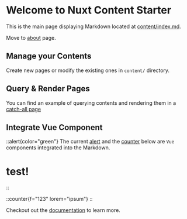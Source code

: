 # Welcome to Nuxt Content Starter

This is the main page displaying Markdown located at [content/index.md](https://github.com/larbish/starter/blob/content/content/index.md).

Move to [about](/about) page.

## Manage your Contents

Create new pages or modify the existing ones in `content/` directory.

## Query & Render Pages

You can find an example of querying contents and rendering them in a [catch-all page](https://github.com/larbish/starter/blob/content/app/pages/%5B...slug%5D.vue)

## Integrate Vue Component

::alert{color="green"}
The current [alert](https://github.com/larbish/starter/blob/content/app/components/Alert.vue) and the [counter](https://github.com/larbish/starter/blob/content/app/components/Counter.vue) below are `Vue` components integrated into the Markdown.

# test!
::

::counter{f="123" lorem="ipsum"}
::

Checkout out the [documentation](https://content.nuxt.com/docs/getting-started) to learn more.
